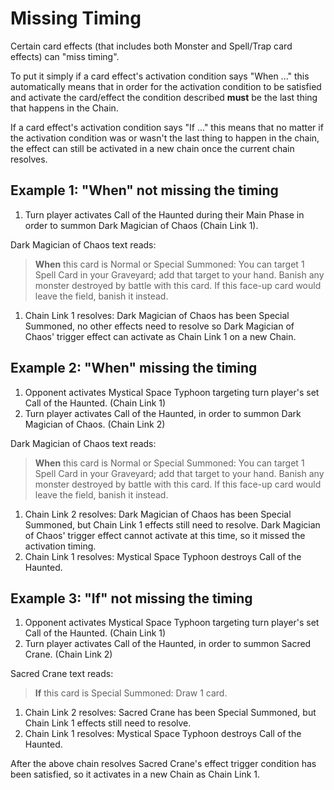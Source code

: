 # Missing Timing

Certain card effects (that includes both Monster and Spell/Trap card effects) can "miss timing".

To put it simply if a card effect's activation condition says "When ..." this automatically means that 
in order for the activation condition to be satisfied and activate the card/effect the condition described 
**must** be the last thing that happens in the Chain.

If a card effect's activation condition says  "If ..." this means that no matter if the activation 
condition was or wasn't the last thing to happen in the chain, the effect can still be activated in 
a new chain once the current chain resolves.

## Example 1: "When" not missing the timing

1. Turn player activates Call of the Haunted during their Main Phase  in order to summon Dark Magician 
of Chaos (Chain Link 1). 

Dark Magician of Chaos text reads:

>**When** this card is Normal or Special Summoned: You can target 1 Spell Card in your Graveyard; add that 
>target to your hand. Banish any monster destroyed by battle with this card. If this face-up card would 
>leave the field, banish it instead.

1. Chain Link 1 resolves: Dark Magician of Chaos has been Special Summoned, no other effects need to resolve 
so Dark Magician of Chaos' trigger effect can activate as Chain Link 1 on a new Chain.


## Example 2: "When" missing the timing

1. Opponent activates Mystical Space Typhoon targeting turn player's set Call of the Haunted. (Chain Link 1)
2. Turn player activates Call of the Haunted, in order to summon Dark Magician of Chaos. (Chain Link 2)

Dark Magician of Chaos text reads:

>**When** this card is Normal or Special Summoned: You can target 1 Spell Card in your Graveyard; add that 
>target to your hand. Banish any monster destroyed by battle with this card. If this face-up card would 
>leave the field, banish it instead.

1. Chain Link 2 resolves: Dark Magician of Chaos has been Special Summoned, but Chain Link 1 effects still need to resolve. Dark Magician of Chaos' trigger effect cannot activate at this time, so it missed the activation timing.
2. Chain Link 1 resolves: Mystical Space Typhoon destroys Call of the Haunted.


## Example 3: "If" not missing the timing

1. Opponent activates Mystical Space Typhoon targeting turn player's set Call of the Haunted. (Chain Link 1)
2. Turn player activates Call of the Haunted, in order to summon Sacred Crane. (Chain Link 2)

Sacred Crane text reads:

>**If** this card is Special Summoned: Draw 1 card.

1. Chain Link 2 resolves: Sacred Crane has been Special Summoned, but Chain Link 1 effects still need to resolve.
2. Chain Link 1 resolves: Mystical Space Typhoon destroys Call of the Haunted.

After the above chain resolves Sacred Crane's effect trigger condition has been satisfied, so it 
activates in a new Chain as Chain Link 1.
